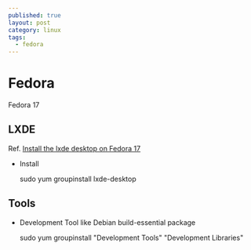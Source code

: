 ```yaml
---
published: true
layout: post
category: linux
tags: 
  - fedora
---
```


# Fedora
Fedora 17

## LXDE
Ref. [Install the lxde desktop on Fedora 17](http://www.binarytides.com/install-the-lxde-desktop-on-fedora-17/)

* Install

    sudo yum groupinstall lxde-desktop

## Tools

* Development Tool
like Debian build-essential package

    sudo yum groupinstall "Development Tools" "Development Libraries"

